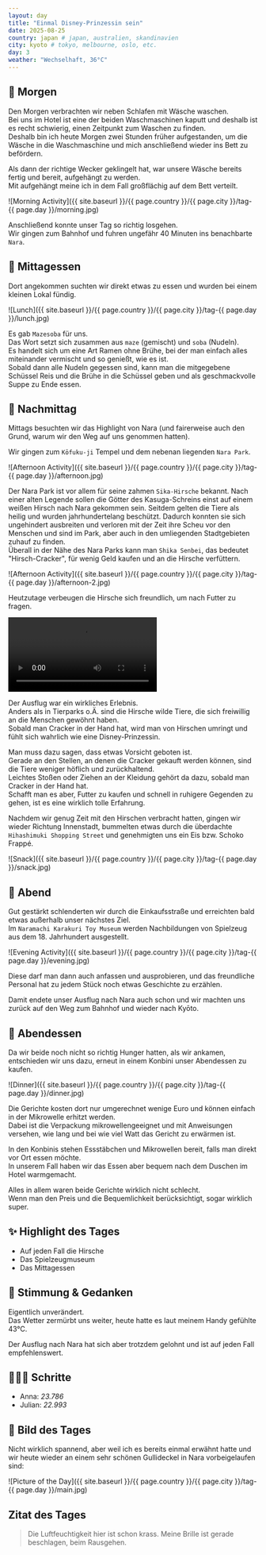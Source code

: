 ```yaml
---
layout: day
title: "Einmal Disney-Prinzessin sein"
date: 2025-08-25
country: japan # japan, australien, skandinavien
city: kyoto # tokyo, melbourne, oslo, etc.
day: 3
weather: "Wechselhaft, 36°C"
---
```


## 🌅 Morgen

Den Morgen verbrachten wir neben Schlafen mit Wäsche waschen.  
Bei uns im Hotel ist eine der beiden Waschmaschinen kaputt und deshalb ist es recht schwierig, einen Zeitpunkt zum Waschen zu finden.  
Deshalb bin ich heute Morgen zwei Stunden früher aufgestanden, um die Wäsche in die Waschmaschine und mich anschließend wieder ins Bett zu befördern.

Als dann der richtige Wecker geklingelt hat, war unsere Wäsche bereits fertig und bereit, aufgehängt zu werden.  
Mit aufgehängt meine ich in dem Fall großflächig auf dem Bett verteilt.

![Morning Activity]({{ site.baseurl }}/{{ page.country }}/{{ page.city }}/tag-{{ page.day }}/morning.jpg)

Anschließend konnte unser Tag so richtig losgehen.  
Wir gingen zum Bahnhof und fuhren ungefähr 40 Minuten ins benachbarte `Nara`.

## 🍣 Mittagessen

Dort angekommen suchten wir direkt etwas zu essen und wurden bei einem kleinen Lokal fündig.

![Lunch]({{ site.baseurl }}/{{ page.country }}/{{ page.city }}/tag-{{ page.day }}/lunch.jpg)

Es gab `Mazesoba` für uns.  
Das Wort setzt sich zusammen aus `maze` (gemischt) und `soba` (Nudeln).  
Es handelt sich um eine Art Ramen ohne Brühe, bei der man einfach alles miteinander vermischt und so genießt, wie es ist.  
Sobald dann alle Nudeln gegessen sind, kann man die mitgegebene Schüssel Reis und die Brühe in die Schüssel geben und als geschmackvolle Suppe zu Ende essen.

## 🌆 Nachmittag

Mittags besuchten wir das Highlight von Nara (und fairerweise auch den Grund, warum wir den Weg auf uns genommen hatten).

Wir gingen zum `Kōfuku-ji` Tempel und dem nebenan liegenden `Nara Park`.

![Afternoon Activity]({{ site.baseurl }}/{{ page.country }}/{{ page.city }}/tag-{{ page.day }}/afternoon.jpg)

Der Nara Park ist vor allem für seine zahmen `Sika-Hirsche` bekannt.
Nach einer alten Legende sollen die Götter des Kasuga-Schreins einst auf einem weißen Hirsch nach Nara gekommen sein.
Seitdem gelten die Tiere als heilig und wurden jahrhundertelang beschützt.
Dadurch konnten sie sich ungehindert ausbreiten und verloren mit der Zeit ihre Scheu vor den Menschen und sind im Park, aber auch in den umliegenden Stadtgebieten zuhauf zu finden.  
Überall in der Nähe des Nara Parks kann man `Shika Senbei`, das bedeutet "Hirsch-Cracker", für wenig Geld kaufen und an die Hirsche verfüttern.

![Afternoon Activity]({{ site.baseurl }}/{{ page.country }}/{{ page.city }}/tag-{{ page.day }}/afternoon-2.jpg)

Heutzutage verbeugen die Hirsche sich freundlich, um nach Futter zu fragen.

<video controls>
  <source src="{{ site.baseurl }}/{{ page.country }}/{{ page.city }}/tag-{{ page.day }}/afternoon.mp4" type="video/mp4">
  Dein Browser unterstützt das Video-Tag nicht.
</video>

Der Ausflug war ein wirkliches Erlebnis.  
Anders als in Tierparks o.Ä. sind die Hirsche wilde Tiere, die sich freiwillig an die Menschen gewöhnt haben.  
Sobald man Cracker in der Hand hat, wird man von Hirschen umringt und fühlt sich wahrlich wie eine Disney-Prinzessin.

Man muss dazu sagen, dass etwas Vorsicht geboten ist.  
Gerade an den Stellen, an denen die Cracker gekauft werden können, sind die Tiere weniger höflich und zurückhaltend.  
Leichtes Stoßen oder Ziehen an der Kleidung gehört da dazu, sobald man Cracker in der Hand hat.  
Schafft man es aber, Futter zu kaufen und schnell in ruhigere Gegenden zu gehen, ist es eine wirklich tolle Erfahrung.

Nachdem wir genug Zeit mit den Hirschen verbracht hatten, gingen wir wieder Richtung Innenstadt, bummelten etwas durch die überdachte `Hihashimuki Shopping Street` und genehmigten uns ein Eis bzw. Schoko Frappé. 

![Snack]({{ site.baseurl }}/{{ page.country }}/{{ page.city }}/tag-{{ page.day }}/snack.jpg)

## 🌙 Abend

Gut gestärkt schlenderten wir durch die Einkaufsstraße und erreichten bald etwas außerhalb unser nächstes Ziel.  
Im `Naramachi Karakuri Toy Museum` werden Nachbildungen von Spielzeug aus dem 18. Jahrhundert ausgestellt. 

![Evening Activity]({{ site.baseurl }}/{{ page.country }}/{{ page.city }}/tag-{{ page.day }}/evening.jpg)

Diese darf man dann auch anfassen und ausprobieren, und das freundliche Personal hat zu jedem Stück noch etwas Geschichte zu erzählen.

Damit endete unser Ausflug nach Nara auch schon und wir machten uns zurück auf den Weg zum Bahnhof und wieder nach Kyōto.

## 🍜 Abendessen

Da wir beide noch nicht so richtig Hunger hatten, als wir ankamen, entschieden wir uns dazu, erneut in einem Konbini unser Abendessen zu kaufen.

![Dinner]({{ site.baseurl }}/{{ page.country }}/{{ page.city }}/tag-{{ page.day }}/dinner.jpg)

Die Gerichte kosten dort nur umgerechnet wenige Euro und können einfach in der Mikrowelle erhitzt werden.  
Dabei ist die Verpackung mikrowellengeeignet und mit Anweisungen versehen, wie lang und bei wie viel Watt das Gericht zu erwärmen ist.

In den Konbinis stehen Essstäbchen und Mikrowellen bereit, falls man direkt vor Ort essen möchte.  
In unserem Fall haben wir das Essen aber bequem nach dem Duschen im Hotel warmgemacht.

Alles in allem waren beide Gerichte wirklich nicht schlecht.  
Wenn man den Preis und die Bequemlichkeit berücksichtigt, sogar wirklich super.

## ✨ Highlight des Tages

- Auf jeden Fall die Hirsche  
- Das Spielzeugmuseum  
- Das Mittagessen  

## 💭 Stimmung & Gedanken

Eigentlich unverändert.  
Das Wetter zermürbt uns weiter, heute hatte es laut meinem Handy gefühlte 43°C.

Der Ausflug nach Nara hat sich aber trotzdem gelohnt und ist auf jeden Fall empfehlenswert.

## 🏃🏽‍♀️ Schritte

- Anna: _23.786_  
- Julian: _22.993_  

## 📸 Bild des Tages

Nicht wirklich spannend, aber weil ich es bereits einmal erwähnt hatte und wir heute wieder an einem sehr schönen Gullideckel in Nara vorbeigelaufen sind:

![Picture of the Day]({{ site.baseurl }}/{{ page.country }}/{{ page.city }}/tag-{{ page.day }}/main.jpg)

## Zitat des Tages

> Die Luftfeuchtigkeit hier ist schon krass. Meine Brille ist gerade beschlagen, beim Rausgehen.
